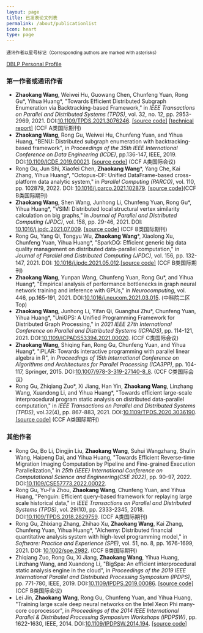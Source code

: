 ```yaml
---
layout: page
title: 已发表论文列表
permalink: /about/publicationlist
icon: heart
type: page
---
```


<small>通讯作者以星号标记（Corresponding authors are marked with asterisks）</small>

[DBLP Personal Profile](https://dblp.org/pid/155/5427.html)

### 第一作者或通讯作者

- **Zhaokang Wang**, Weiwei Hu, Guowang Chen, Chunfeng Yuan, Rong Gu\*, Yihua Huang\*, "Towards Efficient Distributed Subgraph Enumeration via Backtracking-based Framework," in *IEEE Transactions on Parallel and Distributed Systems (TPDS)*, vol. 32, no. 12, pp. 2953-2969, 2021. DOI:[10.1109/TPDS.2021.3076246](https://doi.org/10.1109/TPDS.2021.3076246). [[source code]](https://github.com/PasaLab/BENU) [[technical report]](https://arxiv.org/abs/2006.12819) (CCF A类国际期刊)
- **Zhaokang Wang**, Rong Gu, Weiwei Hu, Chunfeng Yuan, and Yihua Huang, "BENU: Distributed subgraph enumeration with backtracking-based framework", in *Proceedings of the 35th IEEE International Conference on Data Engineering (ICDE)*, pp.136-147, IEEE, 2019. DOI:[10.1109/ICDE.2019.00021](https://doi.org/10.1109/ICDE.2019.00021). [[source code]](https://github.com/PasaLab/BENU) (CCF A类国际会议)
- Rong Gu, Jun Shi, Xiaofei Chen, **Zhaokang Wang**\*, Yang Che, Kai Zhang, Yihua Huang\*, "Octopus-DF: Unified DataFrame-based cross-platform data analytic system," in *Parallel Computing (PARCO)*, vol. 110, pp. 102879, 2022. DOI: [10.1016/j.parco.2021.102879](https://doi.org/10.1016/j.parco.2021.102879). [[source code]](https://github.com/PasaLab/Octopus-DF)(CCF B类国际期刊)
- **Zhaokang Wang**, Shen Wang, Junhong Li, Chunfeng Yuan, Rong Gu\*, Yihua Huang\*, "VSIM: Distributed local structural vertex similarity calculation on big graphs," in *Journal of Parallel and Distributed Computing (JPDC)*, vol. 158, pp. 29-46, 2021. DOI: [10.1016/j.jpdc.2021.07.009](https://doi.org/10.1016/j.jpdc.2021.07.009). [[source code]](https://github.com/PasaLab/VSIM) (CCF B类国际期刊)
- Rong Gu, Yang Qi, Tongyu Wu, **Zhaokang Wang**\*, Xiaolong Xu, Chunfeng Yuan, Yihua Huang\*, "SparkDQ: Efficient generic big data quality management on distributed data-parallel computation," in *Journal of Parallel and Distributed Computing (JPDC)*, vol. 156, pp. 132-147, 2021. DOI: [10.1016/j.jpdc.2021.05.012](https://doi.org/10.1016/j.jpdc.2021.05.012).[[source code]](https://github.com/PasaLab/SparkDQ) (CCF B类国际期刊)
- **Zhaokang Wang**, Yunpan Wang, Chunfeng Yuan, Rong Gu\*, and Yihua Huang\*, "Empirical analysis of performance bottlenecks in graph neural network training and inference with GPUs," in *Neurocomputing*, vol. 446, pp.165-191, 2021. DOI:[10.1016/j.neucom.2021.03.015](https://doi.org/10.1016/j.neucom.2021.03.015). (中科院二区Top)
- **Zhaokang Wang**, Junhong Li, Yifan Qi, Guanghui Zhu\*, Chunfeng Yuan, Yihua Huang\*, "UniGPS: A Unified Programming Framework for Distributed Graph Processing," in *2021 IEEE 27th International Conference on Parallel and Distributed Systems (ICPADS)*, pp. 114-121, 2021. DOI:[10.1109/ICPADS53394.2021.00020](https://doi.org/10.1109/ICPADS53394.2021.00020). (CCF C类国际会议)
- **Zhaokang Wang**, Shiqing Fan, Rong Gu, Chunfeng Yuan, and Yihua Huang\*, "iPLAR: Towards interactive programming with parallel linear algebra in R", in *Proceedings of 15th International Conference on Algorithms and Architectures for Parallel Processing (ICA3PP)*, pp. 104-117, Springer, 2015. DOI:[10.1007/978-3-319-27140-8_8](https://doi.org/10.1007/978-3-319-27140-8_8). (CCF C类国际会议)
- Rong Gu, Zhiqiang Zuo\*, Xi Jiang, Han Yin, **Zhaokang Wang**, Linzhang Wang, Xuandong Li, and Yihua Huang\*, "Towards efficient large-scale interprocedural program static analysis on distributed data-parallel computation," in *IEEE Transactions on Parallel and Distributed Systems (TPDS)*, vol.32(4), pp. 867-883, 2021. DOI:[10.1109/TPDS.2020.3036190](https://doi.org/10.1109/TPDS.2020.3036190). [[source code]](https://github.com/PasaLab/BigSpa) (CCF A类国际期刊)

### 其他作者

- Rong Gu, Bo Li, Dingjin Liu, **Zhaokang Wang**, Suhui Wangzhang, Shulin Wang, Haipeng Dai, and Yihua Huang, "Towards Efficient Reverse-time Migration Imaging Computation by Pipeline and Fine-grained Execution Parallelization," in *25th {IEEE} International Conference on Computational Science and Engineering(CSE 2022)*, pp. 90-97, 2022. DOI:[10.1109/CSE57773.2022.00022](https://doi.org/10.1109/CSE57773.2022.00022). 
- Rong Gu, Yu-Fa Zhou, **Zhaokang Wang**, Chunfeng Yuan, and Yihua Huang, "Penguin: Efficient query-based framework for replaying large scale historical data," in *IEEE Transactions on Parallel and Distributed Systems (TPDS)*, vol. 29(10), pp. 2333-2345, 2018.  DOI:[10.1109/TPDS.2018.2829759](https://doi.org/10.1109/TPDS.2018.2829759). (CCF A类国际期刊)
- Rong Gu, Zhixiang Zhang, Zhihao Xu, **Zhaokang Wang**, Kai Zhang, Chunfeng Yuan, Yihua Huang\*, "Alchemy: Distributed financial quantitative analysis system with high-level programming model," in *Software: Practice and Experience (SPE)*, vol. 51, no. 8, pp. 1676-1699, 2021. DOI: [10.1002/spe.2982](https://doi.org/10.1002/spe.2982). (CCF B类国际期刊)
- Zhiqiang Zuo, Rong Gu, Xi Jiang, **Zhaokang Wang**, Yihua Huang, Linzhang Wang, and Xuandong Li, "BigSpa: An efficient interprocedural static analysis engine in the cloud", in *Proceedings of the 2019 IEEE International Parallel and Distributed Processing Symposium (IPDPS)*, pp. 771-780, IEEE, 2019. DOI:[10.1109/IPDPS.2019.00086](https://doi.org/10.1109/IPDPS.2019.00086). [[source code]](https://github.com/PasaLab/BigSpa) (CCF B类国际会议)
- Lei Jin, **Zhaokang Wang**, Rong Gu, Chunfeng Yuan, and Yihua Huang, "Training large scale deep neural networks on the Intel Xeon Phi many-core coprocessor",  in *Proceedings of the 2014 IEEE International Parallel & Distributed Processing Symposium Workshops (IPDPSW)*, pp. 1622-1630, IEEE, 2014. DOI:[10.1109/IPDPSW.2014.194](https://doi.org/10.1109/IPDPSW.2014.194). [[source code]](https://github.com/PasaLab/dolphin)
